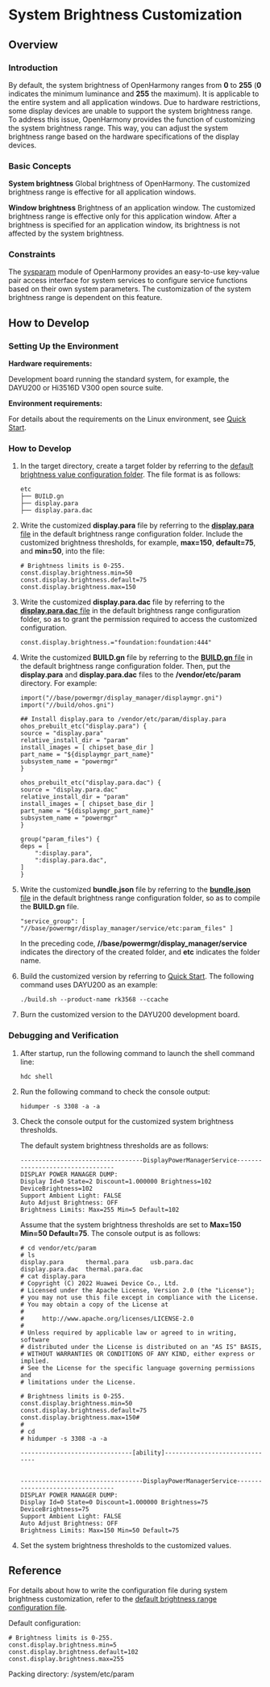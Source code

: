 # System Brightness Customization

## Overview

### Introduction

By default, the system brightness of OpenHarmony ranges from **0** to **255** (**0** indicates the minimum luminance and **255** the maximum). It is applicable to the entire system and all application windows. Due to hardware restrictions, some display devices are unable to support the system brightness range. To address this issue, OpenHarmony provides the function of customizing the system brightness range. This way, you can adjust the system brightness range based on the hardware specifications of the display devices.

### Basic Concepts

**System brightness**
Global brightness of OpenHarmony. The customized brightness range is effective for all application windows.

**Window brightness**
Brightness of an application window. The customized brightness range is effective only for this application window. After a brightness is specified for an application window, its brightness is not affected by the system brightness.

### Constraints

The [sysparam](./subsys-boot-init-sysparam.md) module of OpenHarmony provides an easy-to-use key-value pair access interface for system services to configure service functions based on their own system parameters. The customization of the system brightness range is dependent on this feature.

## How to Develop

### Setting Up the Environment

**Hardware requirements:**

Development board running the standard system, for example, the DAYU200 or Hi3516D V300 open source suite.

**Environment requirements:**

For details about the requirements on the Linux environment, see [Quick Start](../quick-start/Readme-EN.md).

### How to Develop

1. In the target directory, create a target folder by referring to the [default brightness value configuration folder](https://gitee.com/openharmony/powermgr_display_manager/tree/master/service/etc). The file format is as follows:
     
    ```text
    etc
    ├── BUILD.gn
    ├── display.para
    ├── display.para.dac
    ```

2. Write the customized **display.para** file by referring to the [**display.para** file](https://gitee.com/openharmony/powermgr_display_manager/blob/master/service/etc/display.para) in the default brightness range configuration folder. Include the customized brightness thresholds, for example, **max=150**, **default=75**, and **min=50**, into the file:

    ```shell
    # Brightness limits is 0-255.
    const.display.brightness.min=50
    const.display.brightness.default=75
    const.display.brightness.max=150
    ``` 

3. Write the customized **display.para.dac** file by referring to the [**display.para.dac** file](https://gitee.com/openharmony/powermgr_display_manager/blob/master/service/etc/display.para.dac) in the default brightness range configuration folder, so as to grant the permission required to access the customized configuration.

    ```shell
    const.display.brightness.="foundation:foundation:444"
    ``` 

4. Write the customized **BUILD.gn** file by referring to the [**BUILD.gn** file](https://gitee.com/openharmony/powermgr_display_manager/blob/master/service/etc/BUILD.gn) in the default brightness range configuration folder. Then, put the **display.para** and **display.para.dac** files to the **/vendor/etc/param** directory. For example:

    ```shell
    import("//base/powermgr/display_manager/displaymgr.gni")
    import("//build/ohos.gni")

    ## Install display.para to /vendor/etc/param/display.para
    ohos_prebuilt_etc("display.para") {
    source = "display.para"
    relative_install_dir = "param"
    install_images = [ chipset_base_dir ]
    part_name = "${displaymgr_part_name}"
    subsystem_name = "powermgr"
    }

    ohos_prebuilt_etc("display.para.dac") {
    source = "display.para.dac"
    relative_install_dir = "param"
    install_images = [ chipset_base_dir ]
    part_name = "${displaymgr_part_name}"
    subsystem_name = "powermgr"
    }

    group("param_files") {
    deps = [
        ":display.para",
        ":display.para.dac",
    ]
    }
    ```

5. Write the customized **bundle.json** file by referring to the [**bundle.json** file](https://gitee.com/openharmony/powermgr_display_manager/blob/master/bundle.json) in the default brightness range configuration folder, so as to compile the **BUILD.gn** file.
 
    ```shell
    "service_group": [ "//base/powermgr/display_manager/service/etc:param_files" ]
    ``` 
    In the preceding code, **//base/powermgr/display_manager/service** indicates the directory of the created folder, and **etc** indicates the folder name.

6. Build the customized version by referring to [Quick Start](../quick-start/Readme-EN.md). The following command uses DAYU200 as an example:

    ```shell
    ./build.sh --product-name rk3568 --ccache
    ```

7. Burn the customized version to the DAYU200 development board.

### Debugging and Verification

1. After startup, run the following command to launch the shell command line:

    ```shell
    hdc shell
    ```

2. Run the following command to check the console output:

    ```shell
    hidumper -s 3308 -a -a
    ```

3. Check the console output for the customized system brightness thresholds.

    The default system brightness thresholds are as follows:

    ```shell
    ----------------------------------DisplayPowerManagerService---------------------------------
    DISPLAY POWER MANAGER DUMP:
    Display Id=0 State=2 Discount=1.000000 Brightness=102
    DeviceBrightness=102
    Support Ambient Light: FALSE
    Auto Adjust Brightness: OFF
    Brightness Limits: Max=255 Min=5 Default=102

    ```

    Assume that the system brightness thresholds are set to **Max=150 Min=50 Default=75**. The console output is as follows:

    ```shell
    # cd vendor/etc/param                                                          
    # ls
    display.para      thermal.para      usb.para.dac  
    display.para.dac  thermal.para.dac  
    # cat display.para
    # Copyright (C) 2022 Huawei Device Co., Ltd.
    # Licensed under the Apache License, Version 2.0 (the "License");
    # you may not use this file except in compliance with the License.
    # You may obtain a copy of the License at
    #
    #     http://www.apache.org/licenses/LICENSE-2.0
    #
    # Unless required by applicable law or agreed to in writing, software
    # distributed under the License is distributed on an "AS IS" BASIS,
    # WITHOUT WARRANTIES OR CONDITIONS OF ANY KIND, either express or implied.
    # See the License for the specific language governing permissions and
    # limitations under the License.

    # Brightness limits is 0-255.
    const.display.brightness.min=50
    const.display.brightness.default=75
    const.display.brightness.max=150# 
    # 
    # cd
    # hidumper -s 3308 -a -a

    -------------------------------[ability]-------------------------------


    ----------------------------------DisplayPowerManagerService---------------------------------
    DISPLAY POWER MANAGER DUMP:
    Display Id=0 State=0 Discount=1.000000 Brightness=75
    DeviceBrightness=75
    Support Ambient Light: FALSE
    Auto Adjust Brightness: OFF
    Brightness Limits: Max=150 Min=50 Default=75

    ```

4. Set the system brightness thresholds to the customized values.

## Reference

For details about how to write the configuration file during system brightness customization, refer to the [default brightness range configuration file](https://gitee.com/openharmony/powermgr_display_manager/tree/master/service/etc).

Default configuration:

```shell
# Brightness limits is 0-255.
const.display.brightness.min=5
const.display.brightness.default=102
const.display.brightness.max=255
``` 

Packing directory: /system/etc/param
